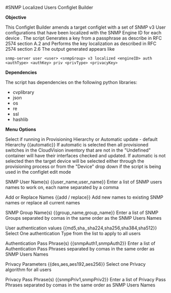 #SNMP Localized Users Configlet Builder

**Objective**

This Configlet Builder amends a target configlet with a set of SNMP v3 User configurations that have been localized with the SNMP Engine ID for each device .
The script Generates a key from a passphrase as describe in RFC 2574 section A.2 and Performs the key localization as described in RFC 2574 section 2.6
The output generated appears like 

```
snmp-server user <user> <snmpGroup> v3 localized <engineID> auth <authType> <authKey> priv <privType> <privacyKey>
```

**Dependencies**

The script has dependencies on the following python libraries:
 - cvplibrary
 - json
 - os
 - re
 - ssl
 - hashlib

**Menu Options**

Select if running in Provisioning Hierarchy or Automatic update - default Hierarchy {{automatic}}
If automatic is selected then all provisioned switches in the CloudVision inventory that are not in the "Undefined" container
will have their interfaces checked and updated.
If automatic is not selected then the target device will be selected either through the provisioning process or from the "Device" drop down if 
the script is being used in the configlet edit mode

SNMP User Name(s) {{user_name,user_name}}
Enter a list of SNMP users names to work on, each name separated by a comma

Add or Replace Names {{add / replace}}
Add new names to existing SNMP names or replace all current names

SNMP Group Name(s) {{group_name,group_name}}
Enter a list of SNMP Groups separated by comas in the same order as the SNMP Users Names

User authentication values {{md5,sha,,sha224,sha256,sha384,sha512}}
Select One authentication Type from the list to apply to all users

Authentication Pass Phrase(s) {{snmpAuth1,snmpAuth2}}
Enter a list of Authentication Pass Phrases separated by comas in the same order as SNMP Users Names

Privacy Parameters {{des,aes,aes192,aes256}}
Select one Privacy algorithm for all users

Privacy Pass Phrase(s) {{snmpPriv1,snmpPriv2}}
Enter a list of Privacy Pass Phrases separated by comas in the same order as SNMP Users Names